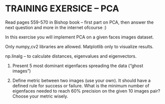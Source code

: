# TRAINING EXERSICE – PCA

Read pages 559-570 in Bishop book – first part on PCA, then answer the next question and more in the internet ofcourse :) 

In this exercise you will implement PCA on a given faces images dataset.

Only numpy,cv2 libraries are allowed. Matplotlib only to visualize results.
 
np.linalg – to calculate distances, eigenvalues and eigenvectors.


1.	Present 5 most dominant eigenfaces spreading the data (“ghost images”)

2.	Define metric between two images (use your own). It should have a defined rule for success or failure. What is the minimum number of eigenfaces needed to reach 60% precision on the given 10 images pair? Choose your metric wisely.



